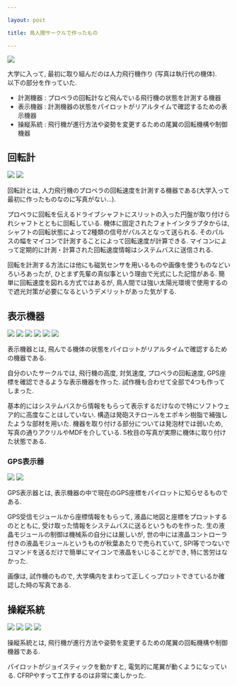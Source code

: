 ```yaml
---

layout: post

title: 鳥人間サークルで作ったもの

---
```


<img src="https://gakuseishitsu.github.io/images/meister/meister_2013.jpg">

大学に入って, 最初に取り組んだのは人力飛行機作り (写真は執行代の機体).  
以下の部分を作っていた.  

* 計測機器 : プロペラの回転計など飛んでいる飛行機の状態を計測する機器
* 表示機器 : 計測機器の状態をパイロットがリアルタイムで確認するための表示機器
* 操縦系統 : 飛行機が進行方法や姿勢を変更するための尾翼の回転機構や制御機器

## 回転計

<img src="https://gakuseishitsu.github.io/images/meister/rotation_sensor.jpg">
<img src="https://gakuseishitsu.github.io/images/meister/rotation_sensor2.jpg">

回転計とは, 人力飛行機のプロペラの回転速度を計測する機器である(大学入って最初に作ったものなのに写真がない...).  

プロペラに回転を伝えるドライブシャフトにスリットの入った円盤が取り付けられシャフトとともに回転している. 機体に固定されたフォトインタラプタからは, シャフトの回転状態によって2種類の信号がパルスとなって送られる. そのパルスの幅をマイコンで計測することによって回転速度が計算できる. マイコンによって定期的に計測・計算された回転速度情報はシステムバスに送信される.  

回転を計測する方法には他にも磁気センサを用いるものや画像を使うものなどいろいろあったが, ひとまず先輩の真似事という理由で光式にした記憶がある. 簡単に回転速度を図れる方式ではあるが, 鳥人間では強い太陽光環境で使用するので遮光対策が必要になるというデメリットがあった気がする.  

## 表示機器

<img src="https://gakuseishitsu.github.io/images/meister/meister_disp0.jpg">
<img src="https://gakuseishitsu.github.io/images/meister/meister_disp1.jpg">
<img src="https://gakuseishitsu.github.io/images/meister/meister_disp2.jpg">
<img src="https://gakuseishitsu.github.io/images/meister/meister_disp3.jpg">
<img src="https://gakuseishitsu.github.io/images/meister/meister_disp4.jpg">
<img src="https://gakuseishitsu.github.io/images/meister/meister_disp_concept.jpg">

表示機器とは, 飛んでる機体の状態をパイロットがリアルタイムで確認するための機器である.  

自分のいたサークルでは, 飛行機の高度, 対気速度, プロペラの回転速度, GPS座標を確認できるような表示機器を作った. 試作機も合わせて全部で4つも作ってしまった.  

基本的にはシステムバスから情報をもらって表示するだけなので特にソフトウェア的に高度なことはしていない. 構造は発砲スチロールをエポキシ樹脂で補強したような部材を用いた. 機器を取り付ける部分については発泡材では弱いため, 写真の通りアクリルやMDFを介している. 5枚目の写真が実際に機体に取り付けた状態である.  

### GPS表示器

<img src="https://gakuseishitsu.github.io/images/meister/meister_disp5.jpg">
<img src="https://gakuseishitsu.github.io/images/meister/meister_gps.jpg">

GPS表示器とは, 表示機器の中で現在のGPS座標をパイロットに知らせるものである.  

GPS受信モジュールから座標情報をもらって, 液晶に地図と座標をプロットするのとともに, 受け取った情報をシステムバスに送るというものを作った. 生の液晶モジュールの制御は機械系の自分には厳しいが, 世の中には液晶コントローラ付きの液晶モジュールというものが秋葉あたりで売られていて, SPI等でつないでコマンドを送るだけで簡単にマイコンで液晶をいじることができ, 特に苦労はなかった.

画像は, 試作機のもので, 大学構内をまわって正しくっプロットできているか確認した時の写真である.

## 操縦系統

<img src="https://gakuseishitsu.github.io/images/meister/meister_control1.jpg">
<img src="https://gakuseishitsu.github.io/images/meister/meister_control2.jpg">
<img src="https://gakuseishitsu.github.io/images/meister/meister_control3.jpg">
<img src="https://gakuseishitsu.github.io/images/meister/meister_control4.jpg">

操縦系統とは, 飛行機が進行方法や姿勢を変更するための尾翼の回転機構や制御機器である.  

パイロットがジョイスティックを動かすと, 電気的に尾翼が動くようになっている. CFRPやすって工作するのは非常に楽しかった.  